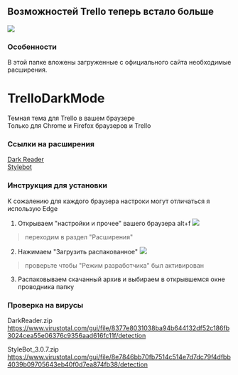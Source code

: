 ## Возможностей Trello теперь встало больше
![](https://i.ibb.co/gZNdcqc/image.png)
### Особенности
В этой папке вложены загруженные с официального сайта необходимые расширения.

# TrelloDarkMode
Темная тема для Trello в вашем браузере  
Только для Chrome и Firefox браузеров и Trello

### Ссылки на расширения

[Dark Reader](https://chrome.google.com/webstore/detail/dark-reader/eimadpbcbfnmbkopoojfekhnkhdbieeh?hl=ru)  
[Stylebot](https://chrome.google.com/webstore/detail/stylebot/oiaejidbmkiecgbjeifoejpgmdaleoha)

### Инструкция для установки

К сожалению для каждого браузера настроки могут отличаться я использую Edge  

1. Открываем "настройки и прочее" вашего браузера alt+f
![](https://i.ibb.co/gSWvBdP/Group-7.png)
>переходим в раздел "Расширения"
2. Нажимаем "Загрузить распакованное"
![](https://i.ibb.co/7bHCn6F/Group-8.png)
>проверьте чтобы "Режим разработчика" был активирован
3. Распаковываем скачанный архив и выбираем в открывшемся окне проводника папку

### Проверка на вирусы
DarkReader.zip  
https://www.virustotal.com/gui/file/8377e8031038ba94b644132df52c186fb3024cea55e06376c9356aad616fc11f/detection

StyleBot_3.0.7.zip  
https://www.virustotal.com/gui/file/8e7846bb70fb7514c514e7d7dc79f4dfbb4039b09705643eb40f0d7ea874fb38/detection
